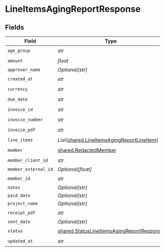 # LineItemsAgingReportResponse


## Fields

| Field                                                                                                  | Type                                                                                                   | Required                                                                                               | Description                                                                                            |
| ------------------------------------------------------------------------------------------------------ | ------------------------------------------------------------------------------------------------------ | ------------------------------------------------------------------------------------------------------ | ------------------------------------------------------------------------------------------------------ |
| `age_group`                                                                                            | *str*                                                                                                  | :heavy_check_mark:                                                                                     | N/A                                                                                                    |
| `amount`                                                                                               | *float*                                                                                                | :heavy_check_mark:                                                                                     | N/A                                                                                                    |
| `approver_name`                                                                                        | *Optional[str]*                                                                                        | :heavy_minus_sign:                                                                                     | N/A                                                                                                    |
| `created_at`                                                                                           | *str*                                                                                                  | :heavy_check_mark:                                                                                     | N/A                                                                                                    |
| `currency`                                                                                             | *str*                                                                                                  | :heavy_check_mark:                                                                                     | N/A                                                                                                    |
| `due_date`                                                                                             | *str*                                                                                                  | :heavy_check_mark:                                                                                     | N/A                                                                                                    |
| `invoice_id`                                                                                           | *str*                                                                                                  | :heavy_check_mark:                                                                                     | N/A                                                                                                    |
| `invoice_number`                                                                                       | *str*                                                                                                  | :heavy_check_mark:                                                                                     | N/A                                                                                                    |
| `invoice_pdf`                                                                                          | *str*                                                                                                  | :heavy_check_mark:                                                                                     | N/A                                                                                                    |
| `line_items`                                                                                           | List[[shared.LineItemsAgingReportLineItem](../../models/shared/lineitemsagingreportlineitem.md)]       | :heavy_check_mark:                                                                                     | N/A                                                                                                    |
| `member`                                                                                               | [shared.RedactedMember](../../models/shared/redactedmember.md)                                         | :heavy_check_mark:                                                                                     | N/A                                                                                                    |
| `member_client_id`                                                                                     | *str*                                                                                                  | :heavy_check_mark:                                                                                     | N/A                                                                                                    |
| `member_external_id`                                                                                   | *Optional[float]*                                                                                      | :heavy_minus_sign:                                                                                     | N/A                                                                                                    |
| `member_id`                                                                                            | *str*                                                                                                  | :heavy_check_mark:                                                                                     | N/A                                                                                                    |
| `notes`                                                                                                | *Optional[str]*                                                                                        | :heavy_minus_sign:                                                                                     | N/A                                                                                                    |
| `paid_date`                                                                                            | *Optional[str]*                                                                                        | :heavy_minus_sign:                                                                                     | N/A                                                                                                    |
| `project_name`                                                                                         | *Optional[str]*                                                                                        | :heavy_minus_sign:                                                                                     | N/A                                                                                                    |
| `receipt_pdf`                                                                                          | *str*                                                                                                  | :heavy_check_mark:                                                                                     | N/A                                                                                                    |
| `sent_date`                                                                                            | *Optional[str]*                                                                                        | :heavy_minus_sign:                                                                                     | N/A                                                                                                    |
| `status`                                                                                               | [shared.StatusLineItemsAgingReportResponse](../../models/shared/statuslineitemsagingreportresponse.md) | :heavy_check_mark:                                                                                     | N/A                                                                                                    |
| `updated_at`                                                                                           | *str*                                                                                                  | :heavy_check_mark:                                                                                     | N/A                                                                                                    |